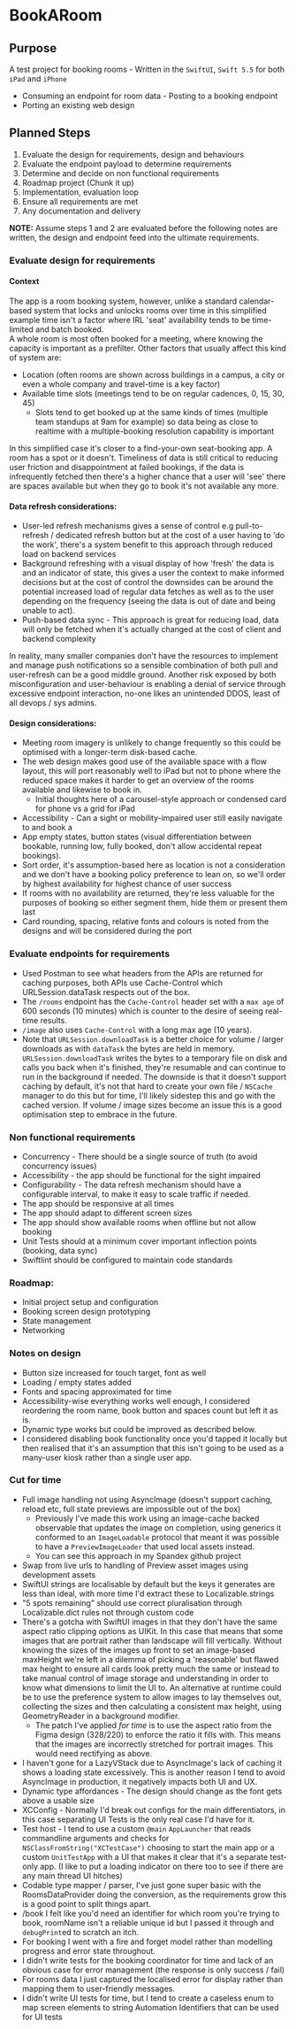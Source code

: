 # BookARoom

## Purpose
A test project for booking rooms
- Written in the `SwiftUI`, `Swift 5.5` for both `iPad` and `iPhone`
- Consuming an endpoint for room data
- Posting to a booking endpoint
- Porting an existing web design

## Planned Steps

1. Evaluate the design for requirements, design and behaviours
2. Evaluate the endpoint payload to determine requirements
3. Determine and decide on non functional requirements
4. Roadmap project (Chunk it up)
5. Implementation, evaluation loop
6. Ensure all requirements are met
7. Any documentation and delivery 

**NOTE:** Assume steps 1 and 2 are evaluated before the following notes are written, the design and endpoint feed into the ultimate requirements. 
 
### Evaluate design for requirements
#### Context

The app is a room booking system, however, unlike a standard calendar-based system that locks and unlocks rooms over time in this simplified example time isn't a factor where IRL 'seat' availability tends to be time-limited and batch booked.   
A whole room is most often booked for a meeting, where knowing the capacity is important as a prefilter.
Other factors that usually affect this kind of system are:
- Location (often rooms are shown across buildings in a campus, a city or even a whole company and travel-time is a key factor)
- Available time slots (meetings tend to be on regular cadences, 0, 15, 30, 45)
    - Slots tend to get booked up at the same kinds of times (multiple team standups at 9am for example) so data being as close to realtime with a multiple-booking resolution capability is important

In this simplified case it's closer to a find-your-own seat-booking app. A room has a spot or it doesn't.
Timeliness of data is still critical to reducing user friction and disappointment at failed bookings, if the data is infrequently fetched then there's a higher chance that a user will 'see' there are spaces available but when they go to book it's not available any more.
#### Data refresh considerations:
- User-led refresh mechanisms gives a sense of control e.g pull-to-refresh / dedicated refresh button but at the cost of a user having to 'do the work', there's a system benefit to this approach through reduced load on backend services
- Background refreshing with a visual display of how 'fresh' the data is and an indicator of state, this gives a user the context to make informed decisions but at the cost of control the downsides can be around the potential increased load of regular data fetches as well as to the user depending on the frequency (seeing the data is out of date and being unable to act).
- Push-based data sync - This approach is great for reducing load, data will only be fetched when it's actually changed at the cost of client and backend complexity 

In reality, many smaller companies don't have the resources to implement and manage push notifications so a sensible combination of both pull and user-refresh can be a good middle ground. Another risk exposed by both misconfiguration and user-behaviour is enabling a denial of service through excessive endpoint interaction, no-one likes an unintended DDOS, least of all devops / sys admins.

#### Design considerations:
- Meeting room imagery is unlikely to change frequently so this could be optimised with a longer-term disk-based cache.
- The web design makes good use of the available space with a flow layout, this will port reasonably well to iPad but not to phone where the reduced space makes it harder to get an overview of the rooms available and likewise to book in.
    - Initial thoughts here of a carousel-style approach or condensed card for phone vs a grid for iPad
- Accessibility - Can a sight or mobility-impaired user still easily navigate to and book a 
- App empty states, button states (visual differentiation between bookable, running low, fully booked, don't allow accidental repeat bookings).
- Sort order, it's assumption-based here as location is not a consideration and we don't have a booking policy preference to lean on, so we'll order by highest availability for highest chance of user success
- If rooms with no availability are returned, they're less valuable for the purposes of booking so either segment them, hide them or present them last
- Card rounding, spacing, relative fonts and colours is noted from the designs and will be considered during the port

### Evaluate endpoints for requirements
- Used Postman to see what headers from the APIs are returned for caching purposes, both APIs use Cache-Control which URLSession.dataTask respects out of the box.
- The `/rooms` endpoint has the `Cache-Control` header set with a `max age` of 600 seconds (10 minutes) which is counter to the desire of seeing real-time results.
- `/image` also uses `Cache-Control` with a long max age (10 years).
- Note that `URLSession.downloadTask` is a better choice for volume / larger downloads as with `dataTask` the bytes are held in memory. `URLSession.downloadTask` writes the bytes to a temporary file on disk and calls you back when it's finished, they're resumable and can continue to run in the background if needed. The downside is that it doesn't support caching by default, it's not that hard to create your own file / `NSCache` manager to do this but for time, I'll likely sidestep this and go with the cached version. If volume / image sizes become an issue this is a good optimisation step to embrace in the future.

### Non functional requirements
- Concurrency - There should be a single source of truth (to avoid concurrency issues)
- Accessibility - the app should be functional for the sight impaired 
- Configurability - The data refresh mechanism should have a configurable interval, to make it easy to scale traffic if needed.
- The app should be responsive at all times
- The app should adapt to different screen sizes
- The app should show available rooms when offline but not allow booking
- Unit Tests should at a minimum cover important inflection points (booking, data sync)
- Swiftlint should be configured to maintain code standards

### Roadmap:
- Initial project setup and configuration
- Booking screen design prototyping
- State management
- Networking

### Notes on design
- Button size increased for touch target, font as well
- Loading / empty states added
- Fonts and spacing approximated for time
- Accessibility-wise everything works well enough, I considered reordering the room name, book button and spaces count but left it as is.
- Dynamic type works but could be improved as described below.
- I considered disabling book functionality once you'd tapped it locally but then realised that it's an assumption that this isn't going to be used as a many-user kiosk rather than a single user app. 

### Cut for time
- Full image handling not using AsyncImage (doesn't support caching, reload etc, full state previews are impossible out of the box)
    - Previously I've made this work using an image-cache backed observable that updates the image on completion, using generics it conformed to an `ImageLoadable` protocol that meant it was possible to have a `PreviewImageLoader` that used local assets instead.
    - You can see this approach in my Spandex github project 
- Swap from live urls to handling of Preview asset images using development assets
- SwiftUI strings are localisable by default but the keys it generates are less than ideal, with more time I'd extract these to Localizable.strings
- "5 spots remaining" should use correct pluralisation through Localizable.dict rules not through custom code
- There's a gotcha with SwiftUI images in that they don't have the same aspect ratio clipping options as UIKit. In this case that means that some images that are portrait rather than landscape will fill vertically. Without knowing the sizes of the images up front to set an image-based maxHeight we're left in a dilemma of picking a 'reasonable' but flawed max height to ensure all cards look pretty much the same or instead to take manual control of image storage and understanding in order to know what dimensions to limit the UI to. An alternative at runtime could be to use the preference system to allow images to lay themselves out, collecting the sizes and then calculating a consistent max height, using GeometryReader in a background modifier. 
    - The patch I've applied _for time_ is to use the aspect ratio from the Figma design (328/220) to enforce the ratio it fills with. This means that the images are incorrectly stretched for portrait images. This would need rectifying as above.
- I haven't gone for a LazyVStack due to AsyncImage's lack of caching it shows a loading state excessively. This is another reason I tend to avoid AsyncImage in production, it negatively impacts both UI and UX.
- Dynamic type affordances - The design should change as the font gets above a usable size
- XCConfig - Normally I'd break out configs for the main differentiators, in this case separating UI Tests is the only real case I'd have for it.
- Test host - I tend to use a custom `@main` `AppLauncher` that reads commandline arguments and checks for `NSClassFromString("XCTestCase")` choosing to start the main app or a custom `UnitTestApp` with a UI that makes it clear that it's a separate test-only app. (I like to put a loading indicator on there too to see if there are any main thread UI hitches)     
- Codable type mapper / parser, I've just gone super basic with the RoomsDataProvider doing the conversion, as the requirements grow this is a good point to split things apart.
- /book I felt like you'd need an identifier for which room you're trying to book, roomName isn't a reliable unique id but I passed it through and `debugPrint`ed to scratch an itch.
- For booking I went with a fire and forget model rather than modelling progress and error state throughout.
- I didn't write tests for the booking coordinator for time and lack of an obvious case for error management (the response is only success / fail) 
- For rooms data I just captured the localised error for display rather than mapping them to user-friendly messages.  
- I didn't write UI tests for time, but I tend to create a caseless enum to map screen elements to string Automation Identifiers that can be used for UI tests


